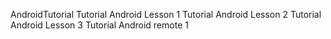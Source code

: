 AndroidTutorial
Tutorial Android Lesson 1
Tutorial Android Lesson 2
Tutorial Android Lesson 3
Tutorial Android remote 1
